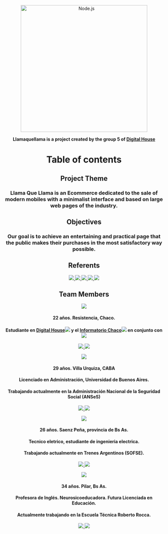 <p align="center">
    <img
      alt="Node.js"
      src="https://i.imgur.com/Xvhci5s.png"
      width="400"
    />
</p>
<div align="center">
<b>Llamaquellama is a project created by the group 5 of <a href="https://digitalhouse.com/"> Digital House</a> </b> 
</div>


<h1 align="center">Table of contents</h1>

<h2 align="center">Project Theme</h2>
<div align="center">
<h3>Llama Que Llama is an Ecommerce dedicated to the sale of modern mobiles with a minimalist interface and based on large web pages of the industry.</h3>
</div>

<h2 align="center">Objectives</h2>
<div align="center">
<h3>Our goal is to achieve an entertaining and practical page that the public makes their purchases in the most satisfactory way possible.
</h3>
</div>

<h2 align="center">Referents</h2>
<p align="center">
<!--Apple-->
   
<a href="https://www.apple.com/la/" target="blank">
<img src="https://img.shields.io/badge/-Apple-black?logo=Apple&logoColor=white&style=flat-square" />
</a>

<!--Samsung-->


<a href="https://www.samsung.com/ar/" target="blank">
<img src="https://img.shields.io/badge/-Samsung-1428A0?logo=Samsung&logoColor=white&style=flat-square" />
</a>

<!--LG-->

<a href="https://www.lg.com/ar" target="blank">
<img src="https://img.shields.io/badge/-LG-A50034?logo=LG&logoColor=white&style=flat-square" />
</a>

<!--Amazon-->

<a href="https://www.amazon.com/" target="blank">
<img src="https://img.shields.io/badge/-Amazon-FF9900?logo=Amazon&logoColor=white&style=flat-square" />
</a>

<!--Xbox-->

<a href="https://www.xbox.com/es-AR" target="blank">
<img src="https://img.shields.io/badge/-Xbox-107C10?logo=Xbox&logoColor=white&style=flat-square" />
</a>
</p>

<h2 align="center">Team Members</h2>

<!--Leonel Carreras-->
<p align="center">
<img src="https://i.imgur.com/h93iIPw.png" />
<div>    
<h4 align="center">22 años. Resistencia, Chaco.</h4>
<h4 align="center">Estudiante en <a href="https://digitalhouse.com/">Digital House</a><img src="https://i.imgur.com/syWi6G3.png"/> y el <a href="https://empleo.chaco.gob.ar/informatorio#/">Informatorio Chaco</a><img src="https://i.imgur.com/V0ZF9Xm.png"/> en conjunto con <a href="https://www.globant.com/"><img src="https://i.imgur.com/0EXUpXA.png"/></a>
</div>


<p align="center">
<a href="#" target="blank">
<img src="https://img.shields.io/badge/-GitHub-181717?logo=GitHub&logoColor=white&style=flat-square" />
</a>
<a href="#" target="blank">
<img src="https://img.shields.io/badge/-LinkedIn-0A66C2?logo=LinkedIn&logoColor=white&style=flat-square" />
</a>


<!--Tomas Augusto Cevasco,-->

<p align="center">
<img src="https://i.imgur.com/1MtWDRw.png"/>
<h4 align="center">29 años. Villa Urquiza, CABA</h4>   
<h4 align="center">Licenciado en Administración, Universidad de Buenos Aires.</h4>  
<h4 align="center">Trabajando actualmente en la Administración Nacional de la Seguridad Social (ANSeS)</h4>  

    
<p align="center">
<a href="#" target="blank">
<img src="https://img.shields.io/badge/-GitHub-181717?logo=GitHub&logoColor=white&style=flat-square" />
</a>
<a href="#" target="blank">
<img src="https://img.shields.io/badge/-LinkedIn-0A66C2?logo=LinkedIn&logoColor=white&style=flat-square" />
</a>


<!--German Alexis Conde,-->   
    
<p align="center">
<img src="https://i.imgur.com/WfAdBpd.png"/>
<h4 align="center">26 años. Saenz Peña, provincia de Bs As.</h4>   
<h4 align="center">Tecnico eletrico, estudiante de ingenieria electrica.</h4>  
<h4 align="center">Trabajando actualmente en Trenes Argentinos (SOFSE).</h4>  

    
<p align="center">
<a href="#" target="blank">
<img src="https://img.shields.io/badge/-GitHub-181717?logo=GitHub&logoColor=white&style=flat-square" />
</a>
<a href="#" target="blank">
<img src="https://img.shields.io/badge/-LinkedIn-0A66C2?logo=LinkedIn&logoColor=white&style=flat-square" />
</a>

<!--Verónica Startschewoi,-->   
    
<p align="center">
<img src="https://i.imgur.com/O4dersu.png"/>
<h4 align="center">34 años. Pilar, Bs As.</h4>   
<h4 align="center">Profesora de Inglés. Neurosicoeducadora. Futura Licenciada en Educación.</h4>  
<h4 align="center">Actualmente trabajando en la Escuela Técnica Roberto Rocca.</h4>  

    
<p align="center">
<a href="#" target="blank">
<img src="https://img.shields.io/badge/-GitHub-181717?logo=GitHub&logoColor=white&style=flat-square" />
</a>
<a href="#" target="blank">
<img src="https://img.shields.io/badge/-LinkedIn-0A66C2?logo=LinkedIn&logoColor=white&style=flat-square" />
</a>

    
